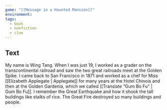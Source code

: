 ```yaml
---
game: "[[Message in a Haunted Mansion]]"
environment: 
tags: 
  - book
  - nonfiction
  - clue
---
```


## Text
My name is Wing Tang. When I was just 19, I worked as a grader on the transcontinental railroad and saw the two great railroads meet at the Golden Spike. I came back to San Francisco in 1871 and worked as a chef for Miss [[Elizabeth Applegate | Applegate]] for many years at the Hotel Chinois and then at the Golden Gardenia, which we called [[Translate “Gum Bo Fu” | Gum Bo Fu]]. I remember the Great Earthquake and how it shook the tall buildings like stalks of rice. The Great Fire destroyed so many buildings and people. 